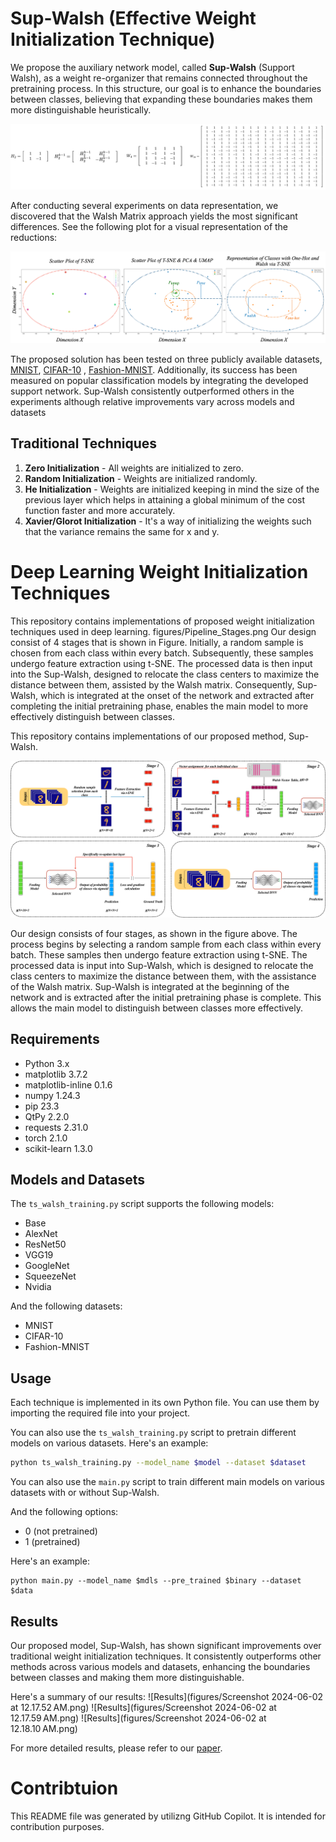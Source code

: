 # Sup-Walsh (Effective Weight Initialization Technique)

We propose the auxiliary network model, called  $\textbf{Sup-Walsh}$  (Support Walsh), as a weight re-organizer that remains connected throughout the pretraining process. In this structure, our goal is to enhance the boundaries between classes, believing that expanding these boundaries makes them more distinguishable heuristically.

![Walsh Matrix](figures/Walsh_Matrix.png)


After conducting several experiments on data representation, we discovered that the Walsh Matrix approach yields the most significant differences. See the following plot for a visual representation of the reductions: 

![Plot of Reductions](figures/Plot_of_Reductions.png)

The proposed solution has been tested on three publicly available datasets, [MNIST](http://yann.lecun.com/exdb/mnist/), [CIFAR-10](https://www.cs.toronto.edu/~kriz/cifar.html) , [Fashion-MNIST](https://github.com/zalandoresearch/fashion-mnist). Additionally, its success has been measured on popular classification models by integrating the developed support network. Sup-Walsh consistently outperformed others in the experiments although relative improvements vary across models and datasets


## Traditional Techniques

1. **Zero Initialization** - All weights are initialized to zero.
2. **Random Initialization** - Weights are initialized randomly.
3. **He Initialization** - Weights are initialized keeping in mind the size of the previous layer which helps in attaining a global minimum of the cost function faster and more accurately.
4. **Xavier/Glorot Initialization** - It's a way of initializing the weights such that the variance remains the same for x and y.


# Deep Learning Weight Initialization Techniques

This repository contains implementations of proposed weight initialization techniques used in deep learning. figures/Pipeline_Stages.png
Our design consist of 4 stages that is shown in Figure.  Initially, a random sample is chosen from each class within every batch. Subsequently, these samples undergo feature extraction using t-SNE. The processed data is then input into the Sup-Walsh, designed to relocate the class centers to maximize the distance between them, assisted by the Walsh matrix. Consequently, Sup-Walsh, which is integrated at the onset of the network and extracted after completing the initial pretraining phase, enables the main model to more effectively distinguish between classes. 

This repository contains implementations of our proposed method, Sup-Walsh. 

![Pipeline Stages](figures/Pipeline_Stages.png)

Our design consists of four stages, as shown in the figure above. The process begins by selecting a random sample from each class within every batch. These samples then undergo feature extraction using t-SNE. The processed data is input into Sup-Walsh, which is designed to relocate the class centers to maximize the distance between them, with the assistance of the Walsh matrix. Sup-Walsh is integrated at the beginning of the network and is extracted after the initial pretraining phase is complete. This allows the main model to distinguish between classes more effectively.

## Requirements

- Python 3.x
- matplotlib 3.7.2
- matplotlib-inline 0.1.6
- numpy 1.24.3
- pip  23.3
- QtPy 2.2.0
- requests 2.31.0
- torch 2.1.0
- scikit-learn 1.3.0

## Models and Datasets

The `ts_walsh_training.py` script supports the following models:

- Base
- AlexNet
- ResNet50
- VGG19
- GoogleNet
- SqueezeNet
- Nvidia

And the following datasets:

- MNIST
- CIFAR-10
- Fashion-MNIST

## Usage

Each technique is implemented in its own Python file. You can use them by importing the required file into your project.

You can also use the `ts_walsh_training.py` script to pretrain different models on various datasets. Here's an example:

```bash
python ts_walsh_training.py --model_name $model --dataset $dataset
```

You can also use the `main.py` script to train different main models on various datasets with or without Sup-Walsh.

And the following options:

- 0 (not pretrained)
- 1 (pretrained)

Here's an example:

```
python main.py --model_name $mdls --pre_trained $binary --dataset $data
```

## Results

Our proposed model, Sup-Walsh, has shown significant improvements over traditional weight initialization techniques. It consistently outperforms other methods across various models and datasets, enhancing the boundaries between classes and making them more distinguishable.

Here's a summary of our results:
![Results](figures/Screenshot 2024-06-02 at 12.17.52 AM.png)
![Results](figures/Screenshot 2024-06-02 at 12.17.59 AM.png)
![Results](figures/Screenshot 2024-06-02 at 12.18.10 AM.png)

For more detailed results, please refer to our [paper](link-to-paper).

# Contribtuion

This README file was generated by utilizng GitHub Copilot. It is intended for contribution purposes.

